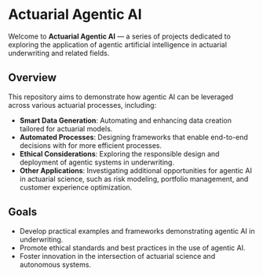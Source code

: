 # Actuarial Agentic AI

Welcome to **Actuarial Agentic AI** — a series of projects dedicated to exploring the application of agentic artificial intelligence in actuarial underwriting and related fields.

## Overview
This repository aims to demonstrate how agentic AI can be leveraged across various actuarial processes, including:

- **Smart Data Generation**: Automating and enhancing data creation tailored for actuarial models.
- **Automated Processes**: Designing frameworks that enable end-to-end decisions with for more efficient processes.
- **Ethical Considerations**: Exploring the responsible design and deployment of agentic systems in underwriting.
- **Other Applications**: Investigating additional opportunities for agentic AI in actuarial science, such as risk modeling, portfolio management, and customer experience optimization.

## Goals
- Develop practical examples and frameworks demonstrating agentic AI in underwriting.
- Promote ethical standards and best practices in the use of agentic AI.
- Foster innovation in the intersection of actuarial science and autonomous systems.



